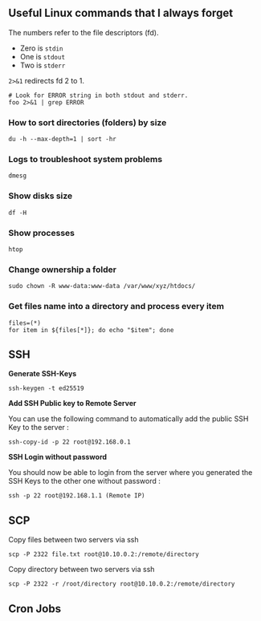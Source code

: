 ## Useful Linux commands that I always forget

The numbers refer to the file descriptors (fd).

-   Zero is `stdin`
-   One is `stdout`
-   Two is `stderr`

`2>&1` redirects fd 2 to 1.
```
# Look for ERROR string in both stdout and stderr.
foo 2>&1 | grep ERROR
```

### How to sort directories (folders) by size    
    du -h --max-depth=1 | sort -hr

### Logs to troubleshoot system problems

    dmesg
### Show disks size

    df -H
### Show processes

    htop
### Change ownership a folder

    sudo chown -R www-data:www-data /var/www/xyz/htdocs/

### Get files name into a directory and process every item

    files=(*)
    for item in ${files[*]}; do echo "$item"; done

## SSH
**Generate SSH-Keys**
```
ssh-keygen -t ed25519
``` 
**Add SSH Public key to Remote Server**

You can use the following command to automatically add the public SSH Key to the server :

    ssh-copy-id -p 22 root@192.168.0.1
**SSH Login without password**

You should now be able to login from the server where you generated the SSH Keys to the other one without password :


    ssh -p 22 root@192.168.1.1 (Remote IP)
## SCP
Copy files between two servers via ssh
```
scp -P 2322 file.txt root@10.10.0.2:/remote/directory
```
Copy directory between two servers via ssh
```
scp -P 2322 -r /root/directory root@10.10.0.2:/remote/directory
```

## Cron Jobs






<!--stackedit_data:
eyJoaXN0b3J5IjpbMTIzODQ1OTUxOSwzMjg5MDA3NDcsMjAxNz
I1MzczLC0xNjI4NjQwMTczLC0xOTAwNTA1MzQxLDk4MTk0NTcx
MywxOTMxMTE1ODYsLTIwOTM2MzQ2MzMsLTE0Mzk5MDM3MSwtNT
MzNzQxNzA4XX0=
-->